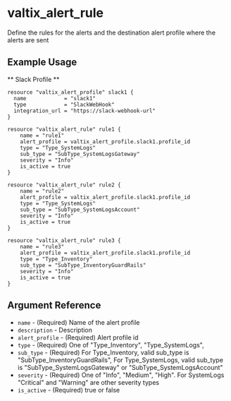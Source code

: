 # valtix_alert_rule

Define the rules for the alerts and the destination alert profile where the alerts are sent

## Example Usage

** Slack Profile **
```hcl
resource "valtix_alert_profile" slack1 {
  name            = "slack1"
  type            = "SlackWebHook"
  integration_url = "https://slack-webhook-url"
}
```

```hcl
resource "valtix_alert_rule" rule1 {
    name = "rule1"
    alert_profile = valtix_alert_profile.slack1.profile_id
    type = "Type_SystemLogs"
    sub_type = "SubType_SystemLogsGateway"
    severity = "Info"
    is_active = true
}
```

```hcl
resource "valtix_alert_rule" rule2 {
    name = "rule2"
    alert_profile = valtix_alert_profile.slack1.profile_id
    type = "Type_SystemLogs"
    sub_type = "SubType_SystemLogsAccount"
    severity = "Info"
    is_active = true
}
```

```hcl
resource "valtix_alert_rule" rule3 {
    name = "rule3"
    alert_profile = valtix_alert_profile.slack1.profile_id
    type = "Type_Inventory"
    sub_type = "SubType_InventoryGuardRails"
    severity = "Info"
    is_active = true
}
```

## Argument Reference

* `name` - (Required) Name of the alert profile
* `description` - Description
* `alert_profile` - (Required) Alert profile id
* `type` - (Required) One of "Type_Inventory", "Type_SystemLogs",
* `sub_type` - (Required) For Type_Inventory, valid sub_type is "SubType_InventoryGuardRails",
    For Type_SystemLogs, valid sub_type is "SubType_SystemLogsGateway" or "SubType_SystemLogsAccount"
* `severity` - (Required) One of "Info", "Medium", "High". For SystemLogs "Critical" and "Warning" are other severity types
* `is_active` - (Required) true or false